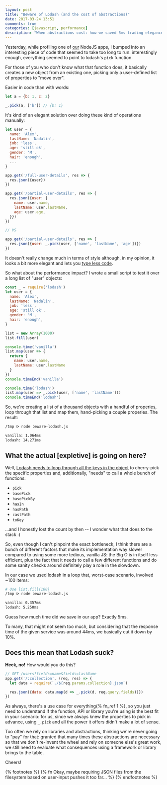 ```yaml
---
layout: post
title: "Beware of Lodash (and the cost of abstractions)"
date: 2017-03-24 13:51
comments: true
categories: [javascript, performance]
description: "When abstractions cost: how we saved 5ms trading elegance for pragmatism."
---
```


Yesterday, while profiling one of [our](https://tech.namshi.com) NodeJS apps, I
bumped into an interesting piece of code that seemed to take too long to run:
interestingly enough, everything seemed to point to lodash's `pick` function.

<!-- more -->

For those of you who don't know what that function does, it basically creates a
new object from an existing one, picking only a user-defined list of properties
to "move over".

Easier in code than with words:

``` js
let a = {b: 1, c: 2}

_.pick(a, ['b']) // {b: 1}
```

It's kind of an elegant solution over doing these kind of
operations manually:

``` js
let user = {
  name: 'Alex',
  lastName: 'Nadalin',
  job: 'less',
  age: 'still ok',
  gender: 'M',
  hair: 'enough',
  ...
}

app.get('/full-user-details', res => {
  res.json({user})
})

app.get('/partial-user-details', res => {
  res.json({user: {
    name: user.name,
    lastName: user.lastName,
    age: user.age,
  }})
})

// VS

app.get('/partial-user-details', res => {
  res.json({user: _.pick(user, ['name', 'lastName', 'age'])})
})
```

It doesn't really change much in terms of style although, in my opinion, it looks
a bit more elegant and lets you [type less code](https://blog.codinghorror.com/the-best-code-is-no-code-at-all/).

So what about the performance impact? I wrote a small script to test it over a
long list of "user" objects:

``` js
const _ = require('lodash')
let user = {
  name: 'Alex',
  lastName: 'Nadalin',
  job: 'less',
  age: 'still ok',
  gender: 'M',
  hair: 'enough',
}

list = new Array(1000)
list.fill(user)

console.time('vanilla')
list.map(user => {
  return {
    name: user.name,
    lastName: user.lastName
  }
})
console.timeEnd('vanilla')

console.time('lodash')
list.map(user => _.pick(user, ['name', 'lastName']))
console.timeEnd('lodash')
```

So, we're creating a list of a thousand objects with a handful of properies,
loop through that list and map them, hand-picking a couple properies. The result:

``` bash
/tmp ᐅ node beware-lodash.js

vanilla: 1.064ms
lodash: 14.271ms
```

## What the actual [expletive] is going on here?

Well, [Lodash needs to loop through all the keys in the object](https://github.com/lodash/lodash/blob/4.17.4/lodash.js#L13537)
to cherry-pick the specific properties and, additionally, "needs" to call a whole
bunch of functions:

* `pick`
* `basePick`
* `basePickBy`
* `hasIn`
* `hasPath`
* `castPath`
* `toKey`

...and I honestly lost the count by then -- I wonder what that does to the
stack :)

So, even though I can't pinpoint the exact bottleneck, I think there are a bunch
of different factors that make its implementation way slower compared to
using some more tedious, vanilla JS: the Big O is in itself less efficient, plus
the fact that it needs to call a few different functions and do some sanity
checks around definitely play a role in the slowdown.

In our case we used lodash in a loop that, worst-case scenario, involved ~100 items:

``` bash
# Use list.fill(100)
/tmp ᐅ node beware-lodash.js

vanilla: 0.357ms
lodash: 5.250ms
```

Guess how much time did we save in our app? Exactly 5ms.

To many, that might not seem too much, but considering that the response time of the given
service was around 44ms, we basically cut it down by 10%.

## Does this mean that Lodash suck?

**Heck, no!** How would you do this?

``` js
// GET /users?fields=name&fields=lastName
app.get('/:collection', (req, res) => {
  let data = require(`./${req.params.collection}.json`)

  res.json({data: data.map(d => _.pick(d, req.query.fields))})
})
```

As always, there's a use case for everything{% fn_ref 1 %}, so you just need to understand
if the function, API or library you're using is the best fit in your scenario:
for us, since we always knew the properties to pick in advance, using `_.pick`
and all the power it offers didn't make a lot of sense.

Too often we rely on libraries and abstractions, thinking we're never going to
"pay" for that: granted that many times these abstractions are necessary so that
we don't re-invent the wheel and rely on someone else's great work, we still need
to evaluate what consequences using a framework or library brings to the
table.

Cheers!

{% footnotes %}
  {% fn Okay, maybe requiring JSON files from the filesystem based on user-input pushes it too far... %}
{% endfootnotes %}
